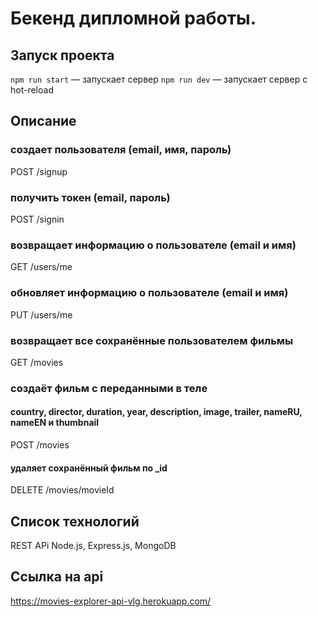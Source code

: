 # Бекенд дипломной работы.

## Запуск проекта

`npm run start` — запускает сервер
`npm run dev` — запускает сервер с hot-reload

## Описание

### создает пользователя (email, имя, пароль)
POST /signup

### получить токен (email, пароль)
POST /signin

### возвращает информацию о пользователе (email и имя)
GET /users/me

### обновляет информацию о пользователе (email и имя)
PUT /users/me

### возвращает все сохранённые пользователем фильмы
GET /movies

### создаёт фильм с переданными в теле
#### country, director, duration, year, description, image, trailer, nameRU, nameEN и thumbnail 
POST /movies

#### удаляет сохранённый фильм по _id
DELETE /movies/movieId 


## Список технологий

REST APi
Node.js, Express.js, MongoDB

## Ссылка на api
https://movies-explorer-api-vlg.herokuapp.com/ 

